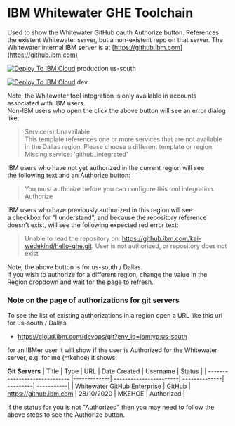 # IBM Whitewater GHE Toolchain

Used to show the Whitewater GitHub oauth Authorize button. References the existent Whitewater server, but a non-existent repo on that server.
The Whitewater internal IBM server is at [https://github.ibm.com](https://github.ibm.com)


[![Deploy To IBM Cloud](https://cloud.ibm.com/devops/graphics/create_toolchain_button.png)](https://cloud.ibm.com/devops/setup/deploy?repository=https://github.com/KaiWedekind/whitewater-ghe-toolchain&env_id=ibm:yp:us-south) production us-south

[![Deploy To IBM Cloud](https://cloud.ibm.com/devops/graphics/create_toolchain_button.png)](https://dev.console.test.cloud.ibm.com/devops/setup/deploy?repository=https://github.com/KaiWedekind/whitewater-ghe-toolchain&env_id=ibm:yp:us-south) dev


Note, the Whitewater tool integration is only available in accounts associated with IBM users.  
Non-IBM users who open the click the above button will see an error dialog like:
> Service(s) Unavailable  
> This template references one or more services that are not available in the Dallas region. Please choose a different template or region.  
> Missing service: 'github_integrated'

IBM users who have not yet authorized in the current region will see  
the following text and an Authorize button:
> You must authorize before you can configure this tool integration.  
> Authorize

IBM users who have previously authorized in this region will see  
a checkbox for "I understand",
and because the repository reference doesn't exist, will see the following expected red error text:
> Unable to read the repository on: https://github.ibm.com/kai-wedekind/hello-ghe.git. User is not authorized, or repository does not exist

Note, the above button is for us-south / Dallas.  
If you wish to authorize for a different region, change the value in the Region dropdown and wait for the page to refresh.


### Note on the page of authorizations for git servers

To see the list of existing authorizations in a region open a URL like this url for us-south / Dallas.
- https://cloud.ibm.com/devops/git?env_id=ibm:yp:us-south

for an IBMer user it will show if the user is Authorized for the Whitewater server,
e.g. for me (mkehoe) it shows:

**Git Servers**
| Title                         | Type        | URL                    | Date Created  | Username | Status     |
| ----------------------------- |-------------| -----------------------| --------------| ---------| -----------|
| Whitewater GitHub Enterprise  | GitHub      | https://github.ibm.com | 28/10/2020    | MKEHOE   | Authorized |

if the status for you is not "Authorized" then you may need to follow the above steps to see the Authorize button.
